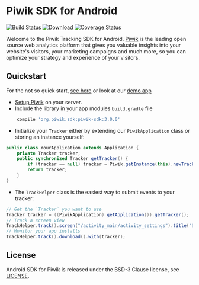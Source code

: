 Piwik SDK for Android
========================

[![Build Status](https://travis-ci.org/piwik/piwik-sdk-android.svg?branch=master)](https://travis-ci.org/piwik/piwik-sdk-android) [ ![Download](https://api.bintray.com/packages/darken/maven/piwik-sdk-android/images/download.svg) ](https://bintray.com/darken/maven/piwik-sdk-android/_latestVersion) [![Coverage Status](https://coveralls.io/repos/piwik/piwik-sdk-android/badge.svg?branch=master&service=github)](https://coveralls.io/github/piwik/piwik-sdk-android?branch=master)

Welcome to the Piwik Tracking SDK for Android. [Piwik](http://piwik.org) is the leading open source web analytics platform
that gives you valuable insights into your website's visitors, your marketing campaigns and much more, so you can optimize your strategy and experience of your visitors.

## Quickstart
For the not so quick start, [see here](https://github.com/piwik/piwik-sdk-android/wiki/Getting-started) or look at our [demo app](https://github.com/piwik/piwik-sdk-android/tree/master/exampleapp)

* [Setup Piwik](https://piwik.org/docs/installation/) on your server.
* Include the library in your app modules `build.gradle` file
```groovy
    compile 'org.piwik.sdk:piwik-sdk:3.0.0'
```

* Initialize your `Tracker` either by extending our `PiwikApplication` class or storing an instance yourself:
```java
public class YourApplication extends Application {
    private Tracker tracker;
    public synchronized Tracker getTracker() {
        if (tracker == null) tracker = Piwik.getInstance(this).newTracker(new TrackerConfig("http://domain.tld/piwik.php", 1));
        return tracker;
    }
}
```

* The `TrackHelper` class is the easiest way to submit events to your tracker:
```java
// Get the `Tracker` you want to use
Tracker tracker = ((PiwikApplication) getApplication()).getTracker();
// Track a screen view
TrackHelper.track().screen("/activity_main/activity_settings").title("Settings").with(tracker);
// Monitor your app installs
TrackHelper.track().download().with(tracker);
```

## License
Android SDK for Piwik is released under the BSD-3 Clause license, see [LICENSE](https://github.com/piwik/piwik-sdk-android/blob/master/LICENSE).
